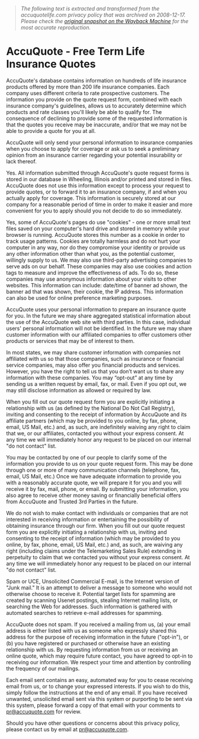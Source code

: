 > *The following text is extracted and transformed from the accuquotelife.com privacy policy that was archived on 2008-12-17. Please check the [original snapshot on the Wayback Machine](https://web.archive.org/web/20081217142856id_/http%3A//www.accuquotelife.com/privacy.cfm) for the most accurate reproduction.*

# AccuQuote - Free Term Life Insurance Quotes

AccuQuote's database contains information on hundreds of life insurance products offered by more than 200 life insurance companies. Each company uses different criteria to rate prospective customers. The information you provide on the quote request form, combined with each insurance company's guidelines, allows us to accurately determine which products and rate classes you'll likely be able to qualify for. The consequence of declining to provide some of the requested information is that the quotes you receive may be inaccurate, and/or that we may not be able to provide a quote for you at all.

AccuQuote will only send your personal information to insurance companies when you choose to apply for coverage or ask us to seek a preliminary opinion from an insurance carrier regarding your potential insurability or lack thereof.

Yes. All information submitted through AccuQuote's quote request forms is stored in our database in Wheeling, Illinois and/or printed and stored in files. AccuQuote does not use this information except to process your request to provide quotes, or to forward it to an insurance company, if and when you actually apply for coverage. This information is securely stored at our company for a reasonable period of time in order to make it easier and more convenient for you to apply should you not decide to do so immediately. 

Yes, some of AccuQuote's pages do use "cookies" - one or more small text files saved on your computer's hard drive and stored in memory while your browser is running. AccuQuote stores this number as a cookie in order to track usage patterns. Cookies are totally harmless and do not hurt your computer in any way, nor do they compromise your identity or provide us any other information other than what you, as the potential customer, willingly supply to us. We may also use third-party advertising companies to serve ads on our behalf. These companies may also use cookies and action tags to measure and improve the effectiveness of ads. To do so, these companies may use anonymous information about your visits to other websites. This information can include: date/time of banner ad shown, the banner ad that was shown, their cookie, the IP address. This information can also be used for online preference marketing purposes.

AccuQuote uses your personal information to prepare an insurance quote for you. In the future we may share aggregated statistical information about the use of the AccuQuote web site with third parties. In this case, individual users' personal information will not be identified. In the future we may share customer information with our affiliated companies to offer customers other products or services that may be of interest to them.

In most states, we may share customer information with companies not affiliated with us so that those companies, such as insurance or financial service companies, may also offer you financial products and services. However, you have the right to tell us that you don’t want us to share any information with these companies. You may “opt-out” at any time by sending us a written request by email, fax, or mail. Even if you opt out, we may still disclose information as allowed or required by law. 

When you fill out our quote request form you are explicitly initiating a relationship with us (as defined by the National Do Not Call Registry), inviting and consenting to the receipt of information by AccuQuote and its affiliate partners (which may be provided to you online, by fax, phone, email, US Mail, etc.) and, as such, are indefinitely waiving any right to claim that we, or our affiliates, contacted you without your express consent. At any time we will immediately honor any request to be placed on our internal "do not contact" list.

You may be contacted by one of our people to clarify some of the information you provide to us on your quote request form. This may be done through one or more of many communication channels (telephone, fax, email, US Mail, etc.) Once we have adequate information to provide you with a reasonably accurate quote, we will prepare it for you and you will receive it by fax, mail, phone, or email. By submitting your information, you also agree to receive other money saving or financially beneficial offers from AccuQuote and Trusted 3rd Parties in the future.

We do not wish to make contact with individuals or companies that are not interested in receiving information or entertaining the possibility of obtaining insurance through our firm. When you fill out our quote request form you are explicitly initiating a relationship with us, inviting and consenting to the receipt of information (which may be provided to you online, by fax, phone, email, US Mail, etc.) and, as such, are waiving any right (including claims under the Telemarketing Sales Rule) extending in perpetuity to claim that we contacted you without your express consent. At any time we will immediately honor any request to be placed on our internal "do not contact" list. 

Spam or UCE, Unsolicited Commercial E-mail, is the Internet version of "Junk mail." It is an attempt to deliver a message to someone who would not otherwise choose to receive it. Potential target lists for spamming are created by scanning Usenet postings, stealing Internet mailing lists, or searching the Web for addresses. Such information is gathered with automated searches to retrieve e-mail addresses for spamming.

AccuQuote does not spam. If you received a mailing from us, (a) your email address is either listed with us as someone who expressly shared this address for the purpose of receiving information in the future ("opt-in"), or (b) you have registered or purchased or otherwise have an existing relationship with us. By requesting information from us or receiving an online quote, which may require future contact, you have agreed to opt-in to receiving our information. We respect your time and attention by controlling the frequency of our mailings. 

Each email sent contains an easy, automated way for you to cease receiving email from us, or to change your expressed interests. If you wish to do this, simply follow the instructions at the end of any email. If you have received unwanted, unsolicited email sent via this system or purporting to be sent via this system, please forward a copy of that email with your comments to [pr@accuquote.com](mailto:%20pr@accuquote.com) for review.

Should you have other questions or concerns about this privacy policy, please contact us by email at [pr@accuquote.com](mailto:%20pr@accuquote.com).

